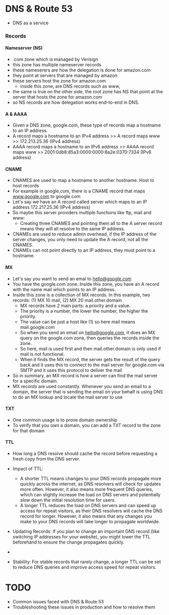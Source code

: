 # DNS & Route 53

- DNS as a service

### Records

#### Nameserver (NS)
  - .com zone which is managed by Verisign
  - this zone has multiple nameserver records
  - these nameserers are how the delegation is done for amazon.com
  - they point at servers that are managed by amazon
  - these servers host the zone for amazon.com
    - inside this zone, are DNS records such as www, 
  - the same is true on the other side, the root zone has NS that point at the server that hosts the zone for amazon.com
  - so NS records are how delegation works end-to-end in DNS.


#### A & AAAA

  - Given a DNS zone, google.com, these type of records map a hostname to an IP address.
  - A record maps a hostname to an IPv4 address >> A record maps www >> 172.213.25.36 (IPv4 address)
  - AAAA record maps a hostname to an IPv6 address >> AAAA record maps www >> 2001:0db8:85a3:0000:0000:8a2e:0370:7334 (IPv6 address)

#### CNAME

  - CNAMES are used to map a hostname to another hostname. Host to host records
  - For example in google,com, there is a CNAME record that maps www.google.com to google.com
  - Let's say we have an A record called server which maps to an IP address 172.217.25.36 (IPv4 address)
  - So maybe this server providers multiple functions like ftp, mail and www:
    - Creating three CNAMES and pointing them all to the A server record means they will all resolve to the same IP address.
  - CNAMEs are used to reduce admin overhead, if the IP address of the server changes, you only need to update the A record, not all the CNAMES.
  - CNAMEs can not point directly to an IP address, they must point to a hostname. 

#### MX

  - Let's say you want to send an emal to hello@google.com
  - You have the google.com zone. Inside this zone, you have an A record with the name mail which points to an IP address.
  - Inside this zone is a collection of MX records. In this example, two records: (1) MX 10 mail, (2) MX 20 mail.other.domain
    - MX records have 2 main parts: a priority and a value.
    - The priority is a number, the lower the number, the higher the priority.
    - The value can be just a host like (1) so here mail means mail.google.com
    - So when you send an email on hello@google.com, it does an MX query on the google.com zone, then queries the records inside the zone. 
    - So here, mail is used first and then mail.other.domain is only used if mail is not functional. 
    - When it finds the MX record, the server gets the result of the query back and it uses this to connect to the mail server for google.com via SMTP and it uses this protocol to deliver the mail
  - So in summary, an MX record is how a server can find the mail server for a specific domain.
  - MX records are used constantly. Whenever you send an email to a domain, the server that is sending the email on your behalf is using DNS to do an MX lookup and locate the mail server to use

#### TXT
  - One common usage is to prove domain ownership
  - To verify that you own a domain, you can add a TXT record to the zone for that domain

#### TTL

- How long a DNS resolve should cache the record before requesting a fresh copy from the DNS server.

- Impact of TTL:
  - A shorter TTL means changes to your DNS records propagate more quickly across the internet, as DNS resolvers will check for updates more often. However, it also means more frequent DNS queries, which can slightly increase the load on DNS servers and potentially slow down the initial resolution time for users.
  - A longer TTL reduces the load on DNS servers and can speed up access for repeat visitors, as their DNS resolvers will cache the DNS record for longer. However, it also means that any changes you make to your DNS records will take longer to propagate worldwide.

- Updating Records: If you plan to change an important DNS record (like switching IP addresses for your website), you might lower the TTL beforehand to ensure the change propagates quickly.
- 
- Stability: For stable records that rarely change, a longer TTL can be set to reduce DNS queries and improve access speed for repeat visitors.

# TODO

- Common issues faced with DNS & Route 53
- Troubleshooting these issues in production and how to resolve them
